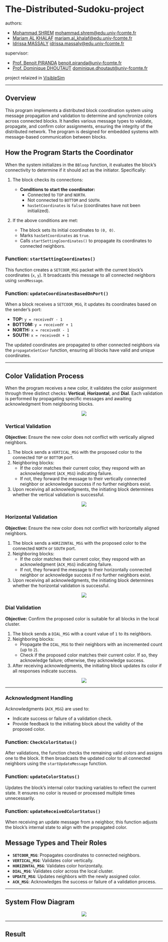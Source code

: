# The-Distributed-Sudoku-project

authors:
  * [Mohammad SHREM](https://www.linkedin.com/in/mohammadbshreem/) <mohammad.shrem@edu.univ-fcomte.fr>
  * [Mariam AL KHALAF]() <mariam.al_khalaf@edu.univ-fcomte.fr>
  * [Idrissa MASSALY]() <idrissa.massaly@edu.univ-fcomte.fr>

supervisor:
  * [Prof. Benoit PIRANDA](https://www.femto-st.fr/fr/personnel-femto/bpiranda) <benoit.piranda@univ-fcomte.fr>
  * [Prof. Dominique DHOUTAUT](https://www.femto-st.fr/fr/personnel-femto/ddhoutau) <dominique.dhoutaut@univ-fcomte.fr>

project relaized in [VisibleSim](https://github.com/VisibleSim/VisibleSim)

---

## Overview
This program implements a distributed block coordination system using message propagation and validation to determine and synchronize colors across connected blocks. It handles various message types to validate, propagate, and confirm color assignments, ensuring the integrity of the distributed network. The program is designed for embedded systems with message-based communication between blocks.

## How the Program Starts the Coordinator
When the system initializes in the `BBloop` function, it evaluates the block’s connectivity to determine if it should act as the initiator. Specifically:

1. The block checks its connections:
    - **Conditions to start the coordinator:**
        - Connected to `TOP` and `NORTH`.
        - Not connected to `BOTTOM` and `SOUTH`.
        - `hasSetCoordinates` is `false` (coordinates have not been initialized).

2. If the above conditions are met:
    - The block sets its initial coordinates to `(0, 0)`.
    - Marks `hasSetCoordinates` as `true`.
    - Calls `startSettingCoordinates()` to propagate its coordinates to connected neighbors.

### Function: `startSettingCoordinates()`
This function creates a `SETCOOR_MSG` packet with the current block’s coordinates (`x`, `y`). It broadcasts this message to all connected neighbors using `sendMessage`.

### Function: `updateCoordinatesBasedOnPort()`
When a block receives a `SETCOOR_MSG`, it updates its coordinates based on the sender’s port:
- **TOP:** `y = receivedY - 1`
- **BOTTOM:** `y = receivedY + 1`
- **NORTH:** `x = receivedX - 1`
- **SOUTH:** `x = receivedX + 1`

The updated coordinates are propagated to other connected neighbors via the `propagateSetCoor` function, ensuring all blocks have valid and unique coordinates.

---

## Color Validation Process
When the program receives a new color, it validates the color assignment through three distinct checks: **Vertical**, **Horizontal**, and **Dial**. Each validation is performed by propagating specific messages and awaiting acknowledgment from neighboring blocks.

<div align="center">
<img src="https://github.com/user-attachments/assets/c401bff5-5d48-44c6-b33d-dc236c24e4fd"></br>
</div>

### Vertical Validation
**Objective:** Ensure the new color does not conflict with vertically aligned neighbors.

1. The block sends a `VERTICAL_MSG` with the proposed color to the connected `TOP` or `BOTTOM` port.
2. Neighboring blocks:
    - If the color matches their current color, they respond with an acknowledgment (`ACK_MSG`) indicating failure.
    - If not, they forward the message to their vertically connected neighbor or acknowledge success if no further neighbors exist.
3. Upon receiving all acknowledgments, the initiating block determines whether the vertical validation is successful.

<div align="center">
<img src="https://github.com/user-attachments/assets/bb5fd80a-2ab8-4780-8e6d-4dec877372fb"></br>
</div>
              

### Horizontal Validation
**Objective:** Ensure the new color does not conflict with horizontally aligned neighbors.

1. The block sends a `HORIZONTAL_MSG` with the proposed color to the connected `NORTH` or `SOUTH` port.
2. Neighboring blocks:
    - If the color matches their current color, they respond with an acknowledgment (`ACK_MSG`) indicating failure.
    - If not, they forward the message to their horizontally connected neighbor or acknowledge success if no further neighbors exist.
3. Upon receiving all acknowledgments, the initiating block determines whether the horizontal validation is successful.

<div align="center">
<img src="https://github.com/user-attachments/assets/57d70b67-8f37-4dce-b99f-7d0c6ec14cf5"></br>
</div>

### Dial Validation
**Objective:** Confirm the proposed color is suitable for all blocks in the local cluster.

1. The block sends a `DIAL_MSG` with a count value of `1` to its neighbors.
2. Neighboring blocks:
    - Propagate the `DIAL_MSG` to their neighbors with an incremented count (up to `2`).
    - Check if the proposed color matches their current color. If so, they acknowledge failure; otherwise, they acknowledge success.
3. After receiving acknowledgments, the initiating block updates its color if all responses indicate success.

<div align="center">
<img src="https://github.com/user-attachments/assets/7a64bc9d-e3b2-4d8e-84b5-e4b356966db4"></br>
</div>

---

### Acknowledgment Handling
Acknowledgments (`ACK_MSG`) are used to:
- Indicate success or failure of a validation check.
- Provide feedback to the initiating block about the validity of the proposed color.

### Function: `CheckColorStatus()`
After validations, the function checks the remaining valid colors and assigns one to the block. It then broadcasts the updated color to all connected neighbors using the `startUpdateMessage` function.

### Function: `updateColorStatus()`
Updates the block’s internal color tracking variables to reflect the current state. It ensures no color is reused or processed multiple times unnecessarily.

### Function: `updateReceivedColorStatus()`
When receiving an update message from a neighbor, this function adjusts the block’s internal state to align with the propagated color.

## Message Types and Their Roles
- **`SETCOOR_MSG`**: Propagates coordinates to connected neighbors.
- **`VERTICAL_MSG`**: Validates color vertically.
- **`HORIZONTAL_MSG`**: Validates color horizontally.
- **`DIAL_MSG`**: Validates color across the local cluster.
- **`UPDATE_MSG`**: Updates neighbors with the newly assigned color.
- **`ACK_MSG`**: Acknowledges the success or failure of a validation process.

---

## System Flow Diagram

<div align="center">
<img src="https://github.com/user-attachments/assets/72a59411-16a2-4fa9-b700-e161bd987fc4"></br>
</div>

---

## Result

